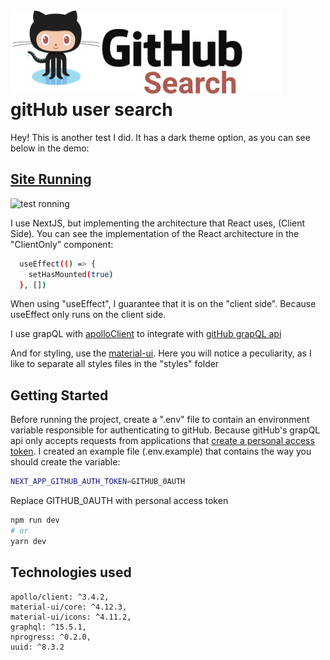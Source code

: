 # ![gitHub Search logo](https://github.com/GersonDantas/front-end-GitHub-Search/blob/gerson-dantas/src/assets/images/Logo.svg) gitHub user search

Hey! This is another test I did. It has a dark theme option, as you can see below in the demo:

## [Site Running](https://githubsearch-ax9jdzhgz-front-end-test-gerson-dantas.vercel.app/)

![test ronning](https://github.com/GersonDantas/img/blob/main/SearchGitHub.gif)

 I use NextJS, but implementing the architecture that React uses, (Client Side). You can see the implementation of the React architecture in the "ClientOnly" component:

```bash
  useEffect(() => {
    setHasMounted(true)
  }, [])
```

When using "useEffect", I guarantee that it is on the "client side". Because useEffect only runs on the client side.

I use grapQL with [apolloClient](https://www.apollographql.com/docs/react/get-started/) to integrate with
[gitHub grapQL api](https://docs.github.com/pt/graphql)

And for styling, use the [material-ui](https://material-ui.com/pt/components/material-icons/). Here you will notice a peculiarity, as I like to separate all styles files in the "styles" folder

## Getting Started

Before running the project, create a ".env" file to contain an environment variable responsible for authenticating to gitHub. Because gitHub's grapQL api only accepts requests from applications that [create a personal access token](https://docs.github.com/pt/github/authenticating-to-github/keeping-your-account-and-data-secure/creating-a-personal-access-token). I created an example file (.env.example) that contains the way you should create the variable:

```bash
NEXT_APP_GITHUB_AUTH_TOKEN=GITHUB_0AUTH
```
Replace GITHUB_0AUTH with personal access token

```bash
npm run dev
# or
yarn dev
```

## Technologies used

    apollo/client: ^3.4.2,
    material-ui/core: ^4.12.3,
    material-ui/icons: ^4.11.2,
    graphql: ^15.5.1,
    nprogress: ^0.2.0,
    uuid: ^8.3.2

